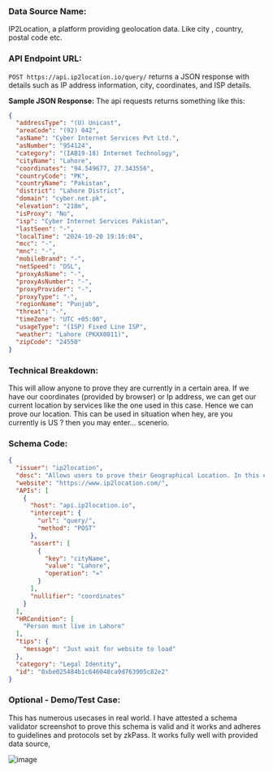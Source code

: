 ### Data Source Name:
IP2Location, a platform providing geolocation data. Like city , country, postal code etc.

### API Endpoint URL:
`POST https://api.ip2location.io/query/` returns a JSON response with details such as IP address information, city, coordinates, and ISP details.

**Sample JSON Response:**
The api requests returns something like this:
```json
{
  "addressType": "(U) Unicast",
  "areaCode": "(92) 042",
  "asName": "Cyber Internet Services Pvt Ltd.",
  "asNumber": "954124",
  "category": "(IAB19-18) Internet Technology",
  "cityName": "Lahore",
  "coordinates": "94.549677, 27.343556",
  "countryCode": "PK",
  "countryName": "Pakistan",
  "district": "Lahore District",
  "domain": "cyber.net.pk",
  "elevation": "218m",
  "isProxy": "No",
  "isp": "Cyber Internet Services Pakistan",
  "lastSeen": "-",
  "localTime": "2024-10-20 19:16:04",
  "mcc": "-",
  "mnc": "-",
  "mobileBrand": "-",
  "netSpeed": "DSL",
  "proxyAsName": "-",
  "proxyAsNumber": "-",
  "proxyProvider": "-",
  "proxyType": "-",
  "regionName": "Punjab",
  "threat": "-",
  "timeZone": "UTC +05:00",
  "usageType": "(ISP) Fixed Line ISP",
  "weather": "Lahore (PKXX0011)",
  "zipCode": "24550"
}
```

### Technical Breakdown:
This will allow anyone to prove they are currently in a certain area. If we have our coordinates (provided by browser) or Ip address, we can get our current location by services like the one used in this case. Hence we can prove our location. This can be used in situation when hey, are you currently is US ? then you may enter... scenerio.

### Schema Code:
```json
{
  "issuer": "ip2location",
  "desc": "Allows users to prove their Geographical Location. In this example, checking if user Lives in Lahore. For simplicity, we are just checking city for now.",
  "website": "https://www.ip2location.com/",
  "APIs": [
    {
      "host": "api.ip2location.io",
      "intercept": {
        "url": "query/",
        "method": "POST"
      },
      "assert": [
        {
          "key": "cityName",
          "value": "Lahore",
          "operation": "="
        }
      ],
      "nullifier": "coordinates"
    }
  ],
  "HRCondition": [
    "Person must live in Lahore"
  ],
  "tips": {
    "message": "Just wait for website to load"
  },
  "category": "Legal Identity",
  "id": "0xbe025484b1c646048ca9d763905c82e2"
}
```

### Optional - Demo/Test Case:
This has numerous usecases in real world. I have attested a schema validator screenshot to prove this schema is valid and it works and adheres to guidelines and protocols set by zkPass. It works fully well with provided data source,

![image](https://github.com/user-attachments/assets/959bad0e-51e2-4412-ae20-618d4828ea4f)

